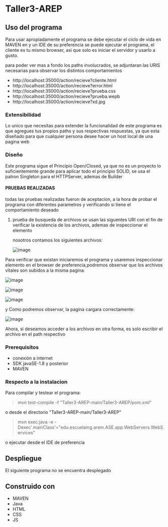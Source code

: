 # Taller3-AREP

## Uso del programa

Para usar apropiadamente el programa se debe ejecutar el ciclo de vida en MAVEN en y un IDE de su preferencia se puede ejecutar el programa, el cliente es tu mismo browser, asi que solo es iniciar el servidor y usarlo a gusto.

para poder ver mas a fondo los paths involucrados, se adjuntaran las URIS necesarias para observar los distintos comportamientos

  * http://localhost:35000/action/recieve?cliente.html
  * http://localhost:35000/action/recieve?error.html
  * http://localhost:35000/action/recieve?prueba.css
  * http://localhost:35000/action/recieve?prueba.wepb
  * http://localhost:35000/action/recieve?xd.jpg

### Extensibilidad

Lo unico que necesitas para extender la funcionalidad de este programa es que agregues tus propios paths y sus respectivas respuestas, ya que esta diseñado para que cualquier persona desee hacer un host local de una pagina web

### Diseño

  Este programa sigue el Principio Open/Closed, ya que no es un proyecto lo suficientemente grande para aplicar todo el principio SOLID, se usa el patron Singleton para el HTTPServer, ademas de Builder 

#### PRUEBAS REALIZADAS
 todas las pruebas realizadas fueron de aceptacion, a la hora de probar el programa con diferentes parametros y verificando si tiene el comportamiento deseado

1. prueba de busqueda de archivos
   se usan las siguentes URI con  el fin de verificar la existencia de los archivos, ademas de inspeccionar el elemento

   nosotros contamos los siguientes archivos:

   ![image](https://github.com/Parralol/Taller3-AREP/assets/110953563/c9988a8c-5ae8-4c2b-8aa5-6a256062e8bf)


Para verificar que existan iniciaremos el programa y usaremos inspeccionar elemento en el browser de preferencia,podremos observar que los archivos vitales son subidos a la misma pagina:


![image](https://github.com/Parralol/Taller3-AREP/assets/110953563/47126c36-621a-44c7-87be-2d9c0a545104)

![image](https://github.com/Parralol/Taller3-AREP/assets/110953563/0f90442e-dbd0-440b-a684-7946bedf2204)

![image](https://github.com/Parralol/Taller3-AREP/assets/110953563/6e8c1a4b-6cb0-4925-9060-3495579b98c6)



y Como podremos observar, la pagina cargara correctamente:

![image](https://github.com/Parralol/Taller3-AREP/assets/110953563/3694639c-a7e5-4418-9834-c9a0cf5126ae)

Ahora, si deseamos acceder a los archivos en otra forma, es solo escribir el archivo en el path respectivo



### Prerequisitos

  * conexión a internet
  * SDK javaSE-1.8 y posterior
  * MAVEN

### Respecto a la instalacion

 Para compilar y testear el programa:
 
  >  mvn test-compile -f "Taller3-AREP-main/Taller3-AREP/pom.xml"

  o desde el directorio "Taller3-AREP-main/Taller3-AREP"
 
  > mvn exec:java -e -Dexec'.mainClass'="edu.escuelaing.arem.ASE.app.WebServers.WebServices"

  o ejecutar desde el IDE de preferencia

## Despliegue

  El siguiente programa no se encuentra desplegado

## Construido con

  * MAVEN
  * Java
  * HTML
  * CSS
  * JS
